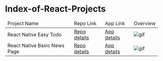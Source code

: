 # Index-of-React-Projects

<table>
    <thead>
        <tr>
            <td>Project Name</td>
            <td>Repo Link</td>
            <td>App Link</td>
            <td>Overview</td>
        </tr>
    </thead>
    <tbody>
        <tr>
            <td>React Native Easy Todo</td>
            <td><a href="https://github.com/frcihan/React-Native-Easy-Todo" target="_blank">Repo details</a></td>
            <td><a href="https://play.google.com/store/apps/details?id=com.easytodo" target="_blank">App details</a></td>
            <td><img src="https://github.com/frcihan/frcihan/blob/main/animation_500_kd7ngokt.gif" alt="gif"></td>
        </tr>
        <tr>
            <td>React Native Basic News Page</td>
            <td><a href="https://github.com/frcihan/React-Native-Basic-News-Page" target="_blank">Repo details</a></td>
            <td><a href="#" target="_blank">App details</a></td>
            <td><img src="https://github.com/frcihan/frcihan/blob/main/animation_500_kd7ngokt.gif" alt="gif"></td>
        </tr>
    </tbody>
</table>

